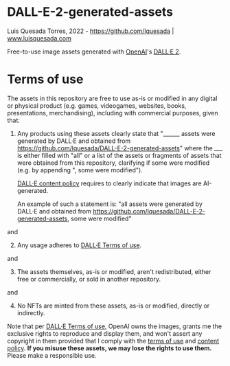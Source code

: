 # DALL-E-2-generated-assets
Luis Quesada Torres, 2022 - https://github.com/lquesada | www.luisquesada.com

Free-to-use image assets generated with [OpenAI](https://openai.com/)'s [DALL·E 2](https://openai.com/dall-e-2/).

# Terms of use
The assets in this repository are free to use as-is or modified in any digital or physical product (e.g. games, videogames, websites, books, presentations, merchandising), including with commercial purposes, given that:

1. Any products using these assets clearly state that "______ assets were generated by DALL·E and obtained from https://github.com/lquesada/DALL-E-2-generated-assets" where the ___ is either filled with "all" or a list of the assets or fragments of assets that were obtained from this repository, clarifying if some were modified (e.g. by appending ", some were modified").

    [DALL·E content policy](https://labs.openai.com/policies/content-policy) requires to clearly indicate that images are AI-generated.

    An example of such a statement is: "all assets were generated by DALL·E and obtained from https://github.com/lquesada/DALL-E-2-generated-assets, some were modified"

and

2. Any usage adheres to [DALL·E Terms of use](https://labs.openai.com/policies/terms).

and

3. The assets themselves, as-is or modified, aren't redistributed, either free or commercially, or sold in another repository.

and

4. No NFTs are minted from these assets, as-is or modified, directly or indirectly.

Note that per [DALL·E Terms of use](https://labs.openai.com/policies/terms), OpenAI owns the images, grants me the exclusive rights to reproduce and display them, and won't assert any copyright in them provided that I comply with the [terms of use](https://labs.openai.com/policies/terms) and [content policy](https://labs.openai.com/policies/content-policy). **If you misuse these assets, we may lose the rights to use them.** Please make a responsible use.
